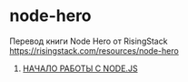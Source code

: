 # node-hero

Перевод книги Node Hero от RisingStack https://risingstack.com/resources/node-hero

1. [НАЧАЛО РАБОТЫ С NODE.JS](chapter1)
